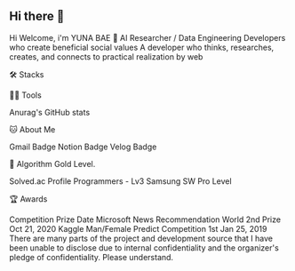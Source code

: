 ## Hi there 👋

Hi Welcome, i'm YUNA BAE 👋
AI Researcher / Data Engineering
Developers who create beneficial social values
A developer who thinks, researches, creates, and connects to practical realization by web

🛠️ Stacks

       

💪🏼 Tools

     

Anurag's GitHub stats

🐱 About Me

Gmail Badge Notion Badge Velog Badge

🏅 Algorithm Gold Level.

Solved.ac Profile
Programmers - Lv3
Samsung SW Pro Level

🏆 Awards

Competition	Prize	Date
Microsoft News Recommendation	World 2nd Prize	Oct 21, 2020
Kaggle Man/Female Predict Competition	1st	Jan 25, 2019
There are many parts of the project and development source that I have been unable to disclose due to internal confidentiality and the organizer's pledge of confidentiality.
Please understand.
